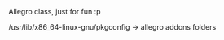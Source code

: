 Allegro class, just for fun :p

/usr/lib/x86_64-linux-gnu/pkgconfig 
        -> allegro addons folders
